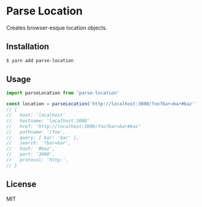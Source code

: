 # Parse Location

Creates browser-esque location objects.

## Installation
```bash
$ yarn add parse-location
```

## Usage
```javascript
import parseLocation from 'parse-location'

const location = parseLocation('http://localhost:3000/foo?bar=bar#baz')
// {
//   host: 'localhost'
//   hostname: 'localhost:3000'
//   href: 'http://localhost:3000/foo?bar=bar#baz'
//   pathname: '/foo',
//   query: { bar: 'bar' },
//   search: '?bar=bar',
//   hash: '#baz',
//   port: '3000',
//   protocol: 'http:',
// }

```

## License
MIT
